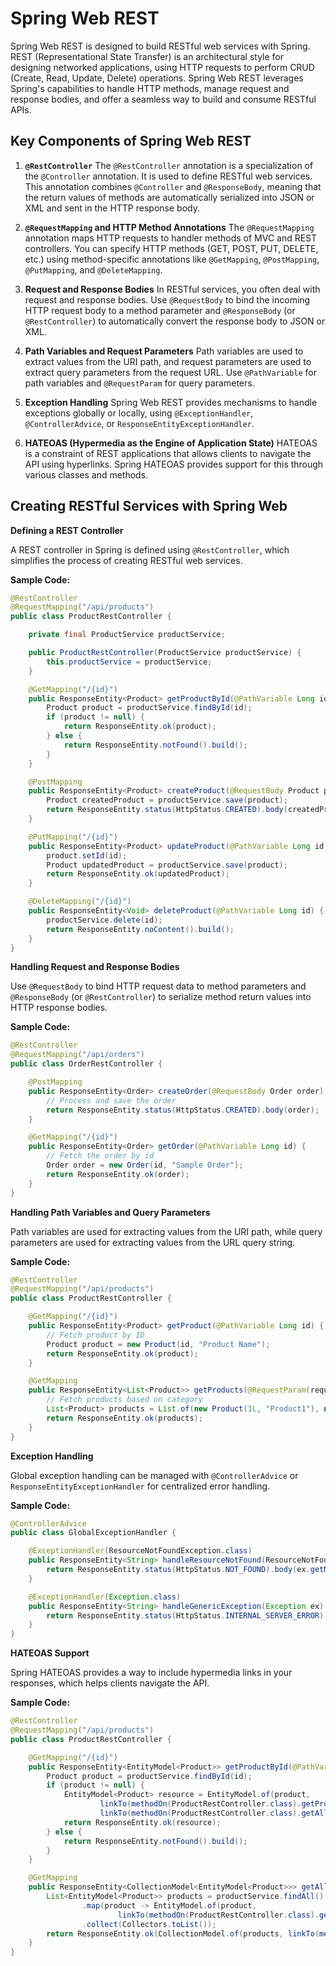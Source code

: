 # Spring Web REST

Spring Web REST is designed to build RESTful web services with Spring. REST (Representational State Transfer) is an architectural style for designing networked applications, using HTTP requests to perform CRUD (Create, Read, Update, Delete) operations. Spring Web REST leverages Spring's capabilities to handle HTTP methods, manage request and response bodies, and offer a seamless way to build and consume RESTful APIs.

## Key Components of Spring Web REST

1. **`@RestController`**
   The `@RestController` annotation is a specialization of the `@Controller` annotation. It is used to define RESTful web services. This annotation combines `@Controller` and `@ResponseBody`, meaning that the return values of methods are automatically serialized into JSON or XML and sent in the HTTP response body.

2. **`@RequestMapping` and HTTP Method Annotations**
   The `@RequestMapping` annotation maps HTTP requests to handler methods of MVC and REST controllers. You can specify HTTP methods (GET, POST, PUT, DELETE, etc.) using method-specific annotations like `@GetMapping`, `@PostMapping`, `@PutMapping`, and `@DeleteMapping`.

3. **Request and Response Bodies**
   In RESTful services, you often deal with request and response bodies. Use `@RequestBody` to bind the incoming HTTP request body to a method parameter and `@ResponseBody` (or `@RestController`) to automatically convert the response body to JSON or XML.

4. **Path Variables and Request Parameters**
   Path variables are used to extract values from the URI path, and request parameters are used to extract query parameters from the request URL. Use `@PathVariable` for path variables and `@RequestParam` for query parameters.

5. **Exception Handling**
   Spring Web REST provides mechanisms to handle exceptions globally or locally, using `@ExceptionHandler`, `@ControllerAdvice`, or `ResponseEntityExceptionHandler`.

6. **HATEOAS (Hypermedia as the Engine of Application State)**
   HATEOAS is a constraint of REST applications that allows clients to navigate the API using hyperlinks. Spring HATEOAS provides support for this through various classes and methods.

## Creating RESTful Services with Spring Web

**Defining a REST Controller**

A REST controller in Spring is defined using `@RestController`, which simplifies the process of creating RESTful web services.

**Sample Code:**
```java
@RestController
@RequestMapping("/api/products")
public class ProductRestController {

    private final ProductService productService;

    public ProductRestController(ProductService productService) {
        this.productService = productService;
    }

    @GetMapping("/{id}")
    public ResponseEntity<Product> getProductById(@PathVariable Long id) {
        Product product = productService.findById(id);
        if (product != null) {
            return ResponseEntity.ok(product);
        } else {
            return ResponseEntity.notFound().build();
        }
    }

    @PostMapping
    public ResponseEntity<Product> createProduct(@RequestBody Product product) {
        Product createdProduct = productService.save(product);
        return ResponseEntity.status(HttpStatus.CREATED).body(createdProduct);
    }

    @PutMapping("/{id}")
    public ResponseEntity<Product> updateProduct(@PathVariable Long id, @RequestBody Product product) {
        product.setId(id);
        Product updatedProduct = productService.save(product);
        return ResponseEntity.ok(updatedProduct);
    }

    @DeleteMapping("/{id}")
    public ResponseEntity<Void> deleteProduct(@PathVariable Long id) {
        productService.delete(id);
        return ResponseEntity.noContent().build();
    }
}
```

**Handling Request and Response Bodies**

Use `@RequestBody` to bind HTTP request data to method parameters and `@ResponseBody` (or `@RestController`) to serialize method return values into HTTP response bodies.

**Sample Code:**
```java
@RestController
@RequestMapping("/api/orders")
public class OrderRestController {

    @PostMapping
    public ResponseEntity<Order> createOrder(@RequestBody Order order) {
        // Process and save the order
        return ResponseEntity.status(HttpStatus.CREATED).body(order);
    }

    @GetMapping("/{id}")
    public ResponseEntity<Order> getOrder(@PathVariable Long id) {
        // Fetch the order by id
        Order order = new Order(id, "Sample Order");
        return ResponseEntity.ok(order);
    }
}
```

**Handling Path Variables and Query Parameters**

Path variables are used for extracting values from the URI path, while query parameters are used for extracting values from the URL query string.

**Sample Code:**
```java
@RestController
@RequestMapping("/api/products")
public class ProductRestController {

    @GetMapping("/{id}")
    public ResponseEntity<Product> getProduct(@PathVariable Long id) {
        // Fetch product by ID
        Product product = new Product(id, "Product Name");
        return ResponseEntity.ok(product);
    }

    @GetMapping
    public ResponseEntity<List<Product>> getProducts(@RequestParam(required = false) String category) {
        // Fetch products based on category
        List<Product> products = List.of(new Product(1L, "Product1"), new Product(2L, "Product2"));
        return ResponseEntity.ok(products);
    }
}
```

**Exception Handling**

Global exception handling can be managed with `@ControllerAdvice` or `ResponseEntityExceptionHandler` for centralized error handling.

**Sample Code:**
```java
@ControllerAdvice
public class GlobalExceptionHandler {

    @ExceptionHandler(ResourceNotFoundException.class)
    public ResponseEntity<String> handleResourceNotFound(ResourceNotFoundException ex) {
        return ResponseEntity.status(HttpStatus.NOT_FOUND).body(ex.getMessage());
    }

    @ExceptionHandler(Exception.class)
    public ResponseEntity<String> handleGenericException(Exception ex) {
        return ResponseEntity.status(HttpStatus.INTERNAL_SERVER_ERROR).body("An unexpected error occurred.");
    }
}
```

**HATEOAS Support**

Spring HATEOAS provides a way to include hypermedia links in your responses, which helps clients navigate the API.

**Sample Code:**
```java
@RestController
@RequestMapping("/api/products")
public class ProductRestController {

    @GetMapping("/{id}")
    public ResponseEntity<EntityModel<Product>> getProductById(@PathVariable Long id) {
        Product product = productService.findById(id);
        if (product != null) {
            EntityModel<Product> resource = EntityModel.of(product,
                    linkTo(methodOn(ProductRestController.class).getProductById(id)).withSelfRel(),
                    linkTo(methodOn(ProductRestController.class).getAllProducts()).withRel("products"));
            return ResponseEntity.ok(resource);
        } else {
            return ResponseEntity.notFound().build();
        }
    }

    @GetMapping
    public ResponseEntity<CollectionModel<EntityModel<Product>>> getAllProducts() {
        List<EntityModel<Product>> products = productService.findAll().stream()
                .map(product -> EntityModel.of(product,
                        linkTo(methodOn(ProductRestController.class).getProductById(product.getId())).withSelfRel()))
                .collect(Collectors.toList());
        return ResponseEntity.ok(CollectionModel.of(products, linkTo(methodOn(ProductRestController.class).getAllProducts()).withSelfRel()));
    }
}
```